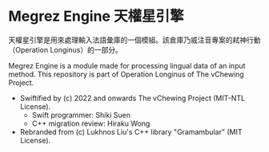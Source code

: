 # Megrez Engine 天權星引擎

天權星引擎是用來處理輸入法語彙庫的一個模組。該倉庫乃威注音專案的弒神行動（Operation Longinus）的一部分。

Megrez Engine is a module made for processing lingual data of an input method. This repository is part of Operation Longinus of The vChewing Project.

- Swiftified by (c) 2022 and onwards The vChewing Project (MIT-NTL License).
	- Swift programmer: Shiki Suen
	- C++ migration review: Hiraku Wong
- Rebranded from (c) Lukhnos Liu's C++ library "Gramambular" (MIT License).
